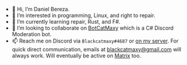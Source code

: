 - 👋 Hi, I’m Daniel Bereza.
- 👀 I’m interested in programming, Linux, and right to repair.
- 🌱 I’m currently learning repair, Rust, and F#.
- 💞️ I’m looking to collaborate on [BotCatMaxy](https://github.com/Blackcatmaxy/Botcatmaxy) which is a C# Discord Moderation bot.
- 📫 Reach me on Discord via `Blackcatmaxy#4687` or [on my server](https://discord.blackcatmaxy.com). For quick direct communication, emails at blackcatmaxy@gmail.com will always work. Will eventually be active on [Matrix](https://matrix.org) too.

<!---
Blackcatmaxy/Blackcatmaxy is a ✨ special ✨ repository because its `README.md` (this file) appears on your GitHub profile.
You can click the Preview link to take a look at your changes.
--->

